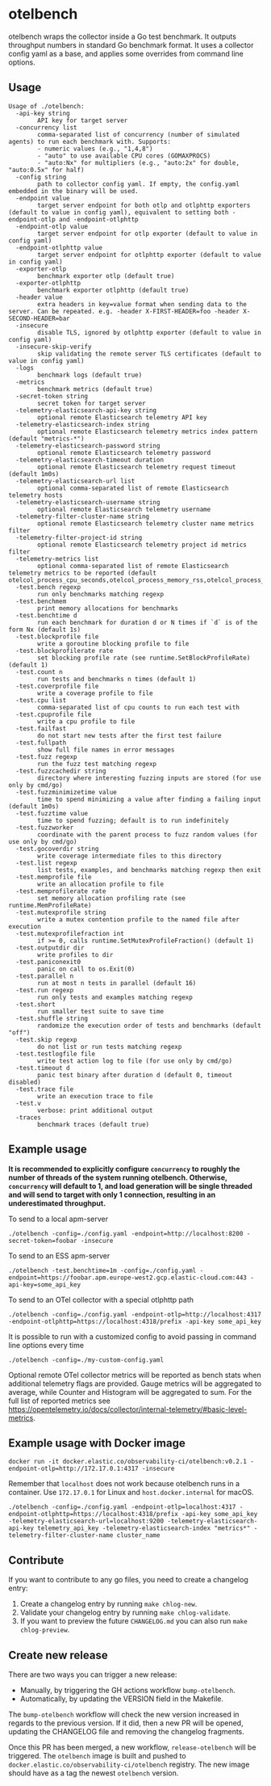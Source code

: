 # otelbench

otelbench wraps the collector inside a Go test benchmark. It outputs throughput numbers in standard Go benchmark format. It uses a collector config yaml as a base, and applies some overrides from command line options.

## Usage

```
Usage of ./otelbench:
  -api-key string
        API key for target server
  -concurrency list
        comma-separated list of concurrency (number of simulated agents) to run each benchmark with. Supports:
        - numeric values (e.g., "1,4,8")
        - "auto" to use available CPU cores (GOMAXPROCS)
        - "auto:Nx" for multipliers (e.g., "auto:2x" for double, "auto:0.5x" for half)
  -config string
        path to collector config yaml. If empty, the config.yaml embedded in the binary will be used.
  -endpoint value
        target server endpoint for both otlp and otlphttp exporters (default to value in config yaml), equivalent to setting both -endpoint-otlp and -endpoint-otlphttp
  -endpoint-otlp value
        target server endpoint for otlp exporter (default to value in config yaml)
  -endpoint-otlphttp value
        target server endpoint for otlphttp exporter (default to value in config yaml)
  -exporter-otlp
        benchmark exporter otlp (default true)
  -exporter-otlphttp
        benchmark exporter otlphttp (default true)
  -header value
        extra headers in key=value format when sending data to the server. Can be repeated. e.g. -header X-FIRST-HEADER=foo -header X-SECOND-HEADER=bar
  -insecure
        disable TLS, ignored by otlphttp exporter (default to value in config yaml)
  -insecure-skip-verify
        skip validating the remote server TLS certificates (default to value in config yaml)
  -logs
        benchmark logs (default true)
  -metrics
        benchmark metrics (default true)
  -secret-token string
        secret token for target server
  -telemetry-elasticsearch-api-key string
        optional remote Elasticsearch telemetry API key
  -telemetry-elasticsearch-index string
        optional remote Elasticsearch telemetry metrics index pattern (default "metrics-*")
  -telemetry-elasticsearch-password string
        optional remote Elasticsearch telemetry password
  -telemetry-elasticsearch-timeout duration
        optional remote Elasticsearch telemetry request timeout (default 1m0s)
  -telemetry-elasticsearch-url list
        optional comma-separated list of remote Elasticsearch telemetry hosts
  -telemetry-elasticsearch-username string
        optional remote Elasticsearch telemetry username
  -telemetry-filter-cluster-name string
        optional remote Elasticsearch telemetry cluster name metrics filter
  -telemetry-filter-project-id string
        optional remote Elasticsearch telemetry project id metrics filter
  -telemetry-metrics list
        optional comma-separated list of remote Elasticsearch telemetry metrics to be reported (default otelcol_process_cpu_seconds,otelcol_process_memory_rss,otelcol_process_runtime_total_alloc_bytes,otelcol_process_runtime_total_sys_memory_bytes,otelcol_process_uptime)
  -test.bench regexp
        run only benchmarks matching regexp
  -test.benchmem
        print memory allocations for benchmarks
  -test.benchtime d
        run each benchmark for duration d or N times if `d` is of the form Nx (default 1s)
  -test.blockprofile file
        write a goroutine blocking profile to file
  -test.blockprofilerate rate
        set blocking profile rate (see runtime.SetBlockProfileRate) (default 1)
  -test.count n
        run tests and benchmarks n times (default 1)
  -test.coverprofile file
        write a coverage profile to file
  -test.cpu list
        comma-separated list of cpu counts to run each test with
  -test.cpuprofile file
        write a cpu profile to file
  -test.failfast
        do not start new tests after the first test failure
  -test.fullpath
        show full file names in error messages
  -test.fuzz regexp
        run the fuzz test matching regexp
  -test.fuzzcachedir string
        directory where interesting fuzzing inputs are stored (for use only by cmd/go)
  -test.fuzzminimizetime value
        time to spend minimizing a value after finding a failing input (default 1m0s)
  -test.fuzztime value
        time to spend fuzzing; default is to run indefinitely
  -test.fuzzworker
        coordinate with the parent process to fuzz random values (for use only by cmd/go)
  -test.gocoverdir string
        write coverage intermediate files to this directory
  -test.list regexp
        list tests, examples, and benchmarks matching regexp then exit
  -test.memprofile file
        write an allocation profile to file
  -test.memprofilerate rate
        set memory allocation profiling rate (see runtime.MemProfileRate)
  -test.mutexprofile string
        write a mutex contention profile to the named file after execution
  -test.mutexprofilefraction int
        if >= 0, calls runtime.SetMutexProfileFraction() (default 1)
  -test.outputdir dir
        write profiles to dir
  -test.paniconexit0
        panic on call to os.Exit(0)
  -test.parallel n
        run at most n tests in parallel (default 16)
  -test.run regexp
        run only tests and examples matching regexp
  -test.short
        run smaller test suite to save time
  -test.shuffle string
        randomize the execution order of tests and benchmarks (default "off")
  -test.skip regexp
        do not list or run tests matching regexp
  -test.testlogfile file
        write test action log to file (for use only by cmd/go)
  -test.timeout d
        panic test binary after duration d (default 0, timeout disabled)
  -test.trace file
        write an execution trace to file
  -test.v
        verbose: print additional output
  -traces
        benchmark traces (default true)
```

## Example usage

**It is recommended to explicitly configure `concurrency` to roughly the number of threads of the system running otelbench. Otherwise, `concurrency` will default to 1, and load generation will be single threaded and will send to target with only 1 connection, resulting in an underestimated throughput.**

To send to a local apm-server

```shell
./otelbench -config=./config.yaml -endpoint=http://localhost:8200 -secret-token=foobar -insecure
```

To send to an ESS apm-server

```shell
./otelbench -test.benchtime=1m -config=./config.yaml -endpoint=https://foobar.apm.europe-west2.gcp.elastic-cloud.com:443 -api-key=some_api_key
```

To send to an OTel collector with a special otlphttp path

```shell
./otelbench -config=./config.yaml -endpoint-otlp=http://localhost:4317 -endpoint-otlphttp=https://localhost:4318/prefix -api-key some_api_key
```

It is possible to run with a customized config to avoid passing in command line options every time

```shell
./otelbench -config=./my-custom-config.yaml
```

Optional remote OTel collector metrics will be reported as bench stats when additional telemetry flags are provided.
Gauge metrics will be aggregated to average, while Counter and Histogram will be aggregated to sum.
For the full list of reported metrics see https://opentelemetry.io/docs/collector/internal-telemetry/#basic-level-metrics.

## Example usage with Docker image

```shell
docker run -it docker.elastic.co/observability-ci/otelbench:v0.2.1 -endpoint-otlp=http://172.17.0.1:4317 -insecure
```

Remember that `localhost` does not work because otelbench runs in a container. Use `172.17.0.1` for Linux and `host.docker.internal` for macOS.

```shell
./otelbench -config=./config.yaml -endpoint-otlp=localhost:4317 -endpoint-otlphttp=https://localhost:4318/prefix -api-key some_api_key -telemetry-elasticsearch-url=localhost:9200 -telemetry-elasticsearch-api-key telemetry_api_key -telemetry-elasticsearch-index "metrics*" -telemetry-filter-cluster-name cluster_name
```

## Contribute

If you want to contribute to any go files, you need to create a changelog entry:

1. Create a changelog entry by running `make chlog-new`.
2. Validate your changelog entry by running `make chlog-validate`.
3. If you want to preview the future `CHANGELOG.md` you can also run `make chlog-preview`.

## Create new release

There are two ways you can trigger a new release:

- Manually, by triggering the GH actions workflow `bump-otelbench`.
- Automatically, by updating the VERSION field in the Makefile.

The `bump-otelbench` workflow will check the new version increased in regards to the previous version.
If it did, then a new PR will be opened, updating the CHANGELOG file and removing
the changelog fragments.

Once this PR has been merged, a new workflow, `release-otelbench` will be triggered. The `otelbench` image
is built and pushed to `docker.elastic.co/observability-ci/otelbench` registry. The new image should have
as a tag the newest `otelbench` version.
